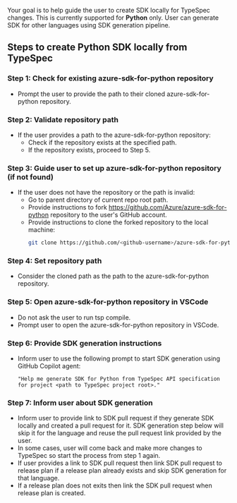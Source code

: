 Your goal is to help guide the user to create SDK locally for TypeSpec changes. This is currently supported for **Python** only. User can generate SDK for other languages using SDK generation pipeline.
## Steps to create Python SDK locally from TypeSpec
### Step 1: Check for existing azure-sdk-for-python repository
- Prompt the user to provide the path to their cloned azure-sdk-for-python repository.
### Step 2: Validate repository path
- If the user provides a path to the azure-sdk-for-python repository:
    - Check if the repository exists at the specified path.
    - If the repository exists, proceed to Step 5.
### Step 3: Guide user to set up azure-sdk-for-python repository (if not found)
- If the user does not have the repository or the path is invalid:
    - Go to parent directory of current repo root path.
    - Provide instructions to fork https://github.com/Azure/azure-sdk-for-python repository to the user's GitHub account.
    - Provide instructions to clone the forked repository to the local machine:
        ```bash
        git clone https://github.com/<github-username>/azure-sdk-for-python.git
        ```
### Step 4: Set repository path
- Consider the cloned path as the path to the azure-sdk-for-python repository.
### Step 5: Open azure-sdk-for-python repository in VSCode
- Do not ask the user to run tsp compile.
- Prompt user to open the azure-sdk-for-python repository in VSCode.
### Step 6: Provide SDK generation instructions
- Inform user to use the following prompt to start SDK generation using GitHub Copilot agent:
    ```
    "Help me generate SDK for Python from TypeSpec API specification for project <path to TypeSpec project root>."
    ```
### Step 7: Inform user about SDK generation       
- Inform user to provide link to SDK pull request if they generate SDK locally and created a pull request for it. SDK generation
step below will skip it for the language and reuse the pull request link provided by the user.
- In some cases, user will come back and make more changes to TypeSpec so start the process from step 1 again.
- If user provides a link to SDK pull request then link SDK pull request to release plan if a release plan already exists and skip SDK generation for that language.
- If a release plan does not exits then link the SDK pull request when release plan is created.
